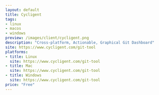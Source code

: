 ```yaml
---
layout: default
title: Cycligent
tags:
- linux
- macos
- windows
preview: /images/client/cycligent.png
description: "Cross-platform, Actionable, Graphical Git Dashboard"
site: https://www.cycligent.com/git-tool
platforms:
- title: Linux
  site: https://www.cycligent.com/git-tool
- title: Mac
  site: https://www.cycligent.com/git-tool
- title: Windows
  site: https://www.cycligent.com/git-tool
price: "Free"
---
```

